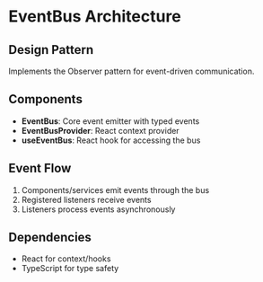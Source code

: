 # EventBus Architecture

## Design Pattern
Implements the Observer pattern for event-driven communication.

## Components
- **EventBus**: Core event emitter with typed events
- **EventBusProvider**: React context provider
- **useEventBus**: React hook for accessing the bus

## Event Flow
1. Components/services emit events through the bus
2. Registered listeners receive events
3. Listeners process events asynchronously

## Dependencies
- React for context/hooks
- TypeScript for type safety